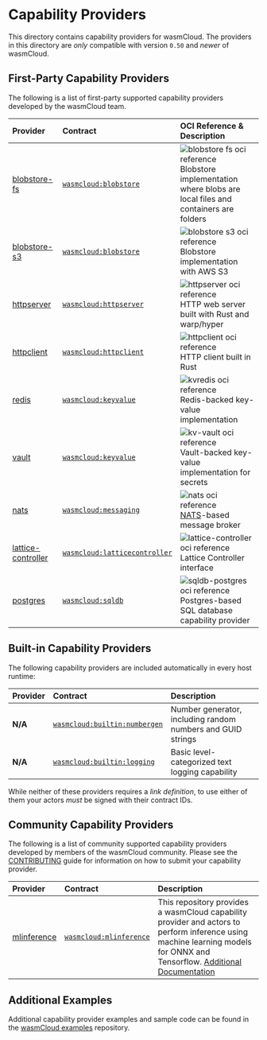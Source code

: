 # Capability Providers

This directory contains capability providers for wasmCloud. The providers
in this directory are _only_ compatible with version `0.50` and _newer_ of wasmCloud.

## First-Party Capability Providers

The following is a list of first-party supported capability providers developed by the
wasmCloud team.

| Provider                                   | Contract                                                                                              | OCI Reference & Description                                                                                                                                                                                                                 |
| :----------------------------------------- | :---------------------------------------------------------------------------------------------------- | :------------------------------------------------------------------------------------------------------------------------------------------------------------------------------------------------------------------------------------------ |
| [blobstore-fs](./blobstore-fs)             | [`wasmcloud:blobstore`](https://github.com/wasmCloud/interfaces/tree/main/blobstore-fs)               | <img alt='blobstore fs oci reference' src='https://img.shields.io/endpoint?url=https%3A%2F%2Fwasmcloud-ocireferences.cosmonic.app%2Fblobstore_fs' /> <br /> Blobstore implementation where blobs are local files and containers are folders |
| [blobstore-s3](./blobstore-s3)             | [`wasmcloud:blobstore`](https://github.com/wasmCloud/interfaces/tree/main/blobstore-s3)               | <img alt='blobstore s3 oci reference' src='https://img.shields.io/endpoint?url=https%3A%2F%2Fwasmcloud-ocireferences.cosmonic.app%2Fblobstore-s3' /> <br /> Blobstore implementation with AWS S3                                            |
| [httpserver](./httpserver-rs)              | [`wasmcloud:httpserver`](https://github.com/wasmCloud/interfaces/tree/main/httpserver)                | <img alt='httpserver oci reference' src='https://img.shields.io/endpoint?url=https%3A%2F%2Fwasmcloud-ocireferences.cosmonic.app%2Fhttpserver' /> <br /> HTTP web server built with Rust and warp/hyper                                      |
| [httpclient](./httpclient)                 | [`wasmcloud:httpclient`](https://github.com/wasmCloud/interfaces/tree/main/httpclient)                | <img alt='httpclient oci reference' src='https://img.shields.io/endpoint?url=https%3A%2F%2Fwasmcloud-ocireferences.cosmonic.app%2Fhttpclient' /> <br />HTTP client built in Rust                                                            |
| [redis](./kvredis)                         | [`wasmcloud:keyvalue`](https://github.com/wasmCloud/interfaces/tree/main/keyvalue)                    | <img alt='kvredis oci reference' src='https://img.shields.io/endpoint?url=https%3A%2F%2Fwasmcloud-ocireferences.cosmonic.app%2Fkvredis' /> <br /> Redis-backed key-value implementation                                                     |
| [vault](./kv-vault)                        | [`wasmcloud:keyvalue`](https://github.com/wasmCloud/interfaces/tree/main/keyvalue)                    | <img alt='kv-vault oci reference' src='https://img.shields.io/endpoint?url=https%3A%2F%2Fwasmcloud-ocireferences.cosmonic.app%2Fkv-vault' /> <br /> Vault-backed key-value implementation for secrets                                       |
| [nats](./nats)                             | [`wasmcloud:messaging`](https://github.com/wasmCloud/interfaces/tree/main/messaging)                  | <img alt='nats oci reference' src='https://img.shields.io/endpoint?url=https%3A%2F%2Fwasmcloud-ocireferences.cosmonic.app%2Fnats_messaging' /> <br />[NATS](https://nats.io)-based message broker                                           |
| [lattice-controller](./lattice-controller) | [`wasmcloud:latticecontroller`](https://github.com/wasmCloud/interfaces/tree/main/lattice-controller) | <img alt='lattice-controller oci reference' src='https://img.shields.io/endpoint?url=https%3A%2F%2Fwasmcloud-ocireferences.cosmonic.app%2Flattice-controller' /> <br /> Lattice Controller interface                                        |
| [postgres](./sqldb-postgres)               | [`wasmcloud:sqldb`](https://github.com/wasmCloud/interfaces/tree/main/sqldb)                          | <img alt='sqldb-postgres oci reference' src='https://img.shields.io/endpoint?url=https%3A%2F%2Fwasmcloud-ocireferences.cosmonic.app%2Fsqldb-postgres' /> <br /> Postgres-based SQL database capability provider                             |

## Built-in Capability Providers

The following capability providers are included automatically in every host runtime:

| Provider | Contract                                                                                     | Description                                                 |
| :------- | :------------------------------------------------------------------------------------------- | :---------------------------------------------------------- |
| **N/A**  | [`wasmcloud:builtin:numbergen`](https://github.com/wasmCloud/interfaces/tree/main/numbergen) | Number generator, including random numbers and GUID strings |
| **N/A**  | [`wasmcloud:builtin:logging`](https://github.com/wasmCloud/interfaces/tree/main/logging)     | Basic level-categorized text logging capability             |

While neither of these providers requires a _link definition_, to use either of them your actors _must_ be signed with their contract IDs.

## Community Capability Providers

The following is a list of community supported capability providers developed by members of the wasmCloud community. Please see the [CONTRIBUTING](./CONTRIBUTING.md) guide for information on how to submit your capability provider.

| Provider                                                                                       | Contract                                                                                                   | Description                                                                                                                                                                                                                 |
| :--------------------------------------------------------------------------------------------- | :--------------------------------------------------------------------------------------------------------- | :-------------------------------------------------------------------------------------------------------------------------------------------------------------------------------------------------------------------------- |
| [mlinference](https://github.com/Finfalter/wasmCloudArtefacts/tree/main/providers/mlinference) | [`wasmcloud:mlinference`](https://github.com/Finfalter/wasmCloudArtefacts/tree/main/providers/mlinference) | This repository provides a wasmCloud capability provider and actors to perform inference using machine learning models for ONNX and Tensorflow. [Additional Documentation](https://finfalter.github.io/wasmCloudArtefacts/) |

## Additional Examples

Additional capability provider examples and sample code can be found in the [wasmCloud examples](https://github.com/wasmCloud/examples) repository.
